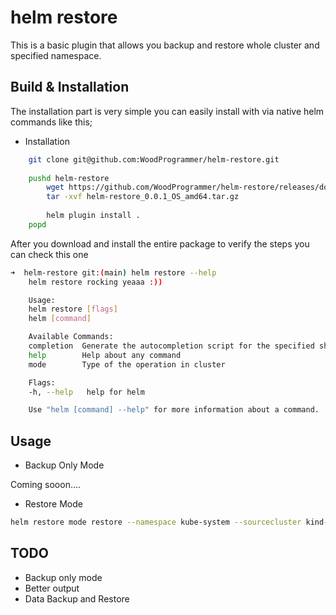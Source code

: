 # helm restore

This is a basic plugin that allows you backup and restore whole cluster and specified namespace.


## Build & Installation
The installation part is very simple you can easily install with via native helm commands like this;

* Installation
```sh
    git clone git@github.com:WoodProgrammer/helm-restore.git
    
    pushd helm-restore
        wget https://github.com/WoodProgrammer/helm-restore/releases/download/0.0.1/helm-restore_0.0.1_OS_amd64.tar.gz
        tar -xvf helm-restore_0.0.1_OS_amd64.tar.gz
    
        helm plugin install .
    popd

```

After you download and install the entire package to verify the steps you can check this one

```sh
➜  helm-restore git:(main) helm restore --help
    helm restore rocking yeaaa :))

    Usage:
    helm restore [flags]
    helm [command]

    Available Commands:
    completion  Generate the autocompletion script for the specified shell
    help        Help about any command
    mode        Type of the operation in cluster

    Flags:
    -h, --help   help for helm

    Use "helm [command] --help" for more information about a command.
```

## Usage 

* Backup Only Mode

Coming sooon....

* Restore Mode

```sh
helm restore mode restore --namespace kube-system --sourcecluster kind-kind --targetcluster kind-kind-test-cluster
```

## TODO

* Backup only mode
* Better output
* Data Backup and Restore